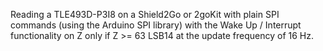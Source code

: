 Reading a TLE493D-P3I8 on a Shield2Go or 2goKit with plain SPI commands (using the Arduino SPI library) with the Wake Up / Interrupt functionality on Z only if Z >= 63 LSB14 at the update frequency of 16 Hz.